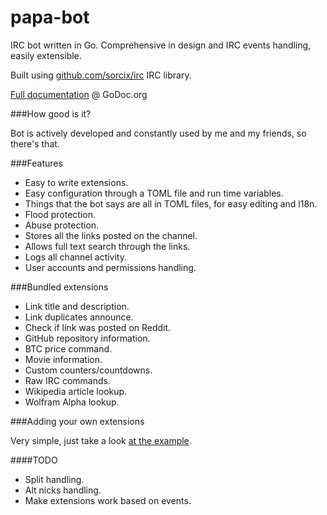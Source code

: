 # papa-bot
IRC bot written in Go. Comprehensive in design and IRC events handling, easily extensible.

Built using [github.com/sorcix/irc](http://github.com/sorcix/irc) IRC library.

[Full documentation](https://godoc.org/github.com/pawelszydlo/papa-bot) @ GoDoc.org

###How good is it?

Bot is actively developed and constantly used by me and my friends, so there's that.

###Features

* Easy to write extensions.
* Easy configuration through a TOML file and run time variables.
* Things that the bot says are all in TOML files, for easy editing and l18n.
* Flood protection.
* Abuse protection.
* Stores all the links posted on the channel.
* Allows full text search through the links.
* Logs all channel activity.
* User accounts and permissions handling.

###Bundled extensions

* Link title and description.
* Link duplicates announce.
* Check if link was posted on Reddit.
* GitHub repository information.
* BTC price command.
* Movie information.
* Custom counters/countdowns.
* Raw IRC commands.
* Wikipedia article lookup.
* Wolfram Alpha lookup.

###Adding your own extensions

Very simple, just take a look [at the example](https://github.com/pawelszydlo/papa-bot/blob/master/example/example.go). 

####TODO

* Split handling.
* Alt nicks handling.
* Make extensions work based on events.